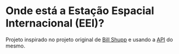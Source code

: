 # Onde está a Estação Espacial Internacional (EEI)?

Projeto inspirado no projeto original de <a href="https://github.com/shupp" target="_blank">Bill Shupp</a> e usando a <a href="https://wheretheiss.at/w/developer">API</a> do mesmo.

